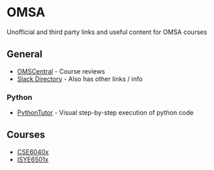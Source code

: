 # OMSA
Unofficial and third party links and useful content for OMSA courses

## General

* [OMSCentral](https://omscentral.com/courses) - Course reviews
* [Slack Directory](https://docs.google.com/spreadsheets/d/1j--C5eVxlbMBDBnp68IZX9cY6hbCoGsA8S2CsRK1zlA/edit#gid=0) - Also has other links / info

### Python

* [PythonTutor](http://pythontutor.com/) - Visual step-by-step execution of python code


## Courses

* [CSE6040x](cse6040x.md) 
* [ISYE6501x](isye6501x.md)
